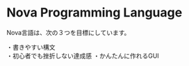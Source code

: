 # Nova Programming Language
Nova言語は、次の３つを目標にしています。  
  
・書きやすい構文  
・初心者でも挫折しない達成感
・かんたんに作れるGUI  
  

